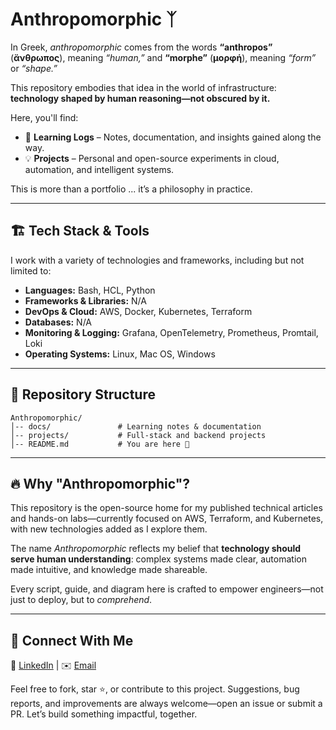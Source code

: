 # Anthropomorphic ᛉ

In Greek, *anthropomorphic* comes from the words **“anthropos”** (**ἄνθρωπος**), meaning *“human,”* and **“morphe”** (**μορφή**), meaning *“form”* or *“shape.”*

This repository embodies that idea in the world of infrastructure: **technology shaped by human reasoning—not obscured by it.**

Here, you'll find:
- 📖 **Learning Logs** – Notes, documentation, and insights gained along the way.  
- 💡 **Projects** – Personal and open-source experiments in cloud, automation, and intelligent systems.

This is more than a portfolio ... it’s a philosophy in practice.


---

## 🏗 Tech Stack & Tools
I work with a variety of technologies and frameworks, including but not limited to:

- **Languages:** Bash, HCL, Python
- **Frameworks & Libraries:** N/A
- **DevOps & Cloud:** AWS, Docker, Kubernetes, Terraform
- **Databases:** N/A
- **Monitoring & Logging:** Grafana, OpenTelemetry, Prometheus, Promtail, Loki
- **Operating Systems:** Linux, Mac OS, Windows


--- 

## 📂 Repository Structure
```
Anthropomorphic/
│-- docs/               # Learning notes & documentation
│-- projects/           # Full-stack and backend projects
│-- README.md           # You are here 🚀
```

---

## 🔥 Why "Anthropomorphic"?

This repository is the open-source home for my published technical articles and hands-on labs—currently focused on AWS, Terraform, and Kubernetes, with new technologies added as I explore them.

The name *Anthropomorphic* reflects my belief that **technology should serve human understanding**: complex systems made clear, automation made intuitive, and knowledge made shareable.  

Every script, guide, and diagram here is crafted to empower engineers—not just to deploy, but to *comprehend*.

---

## 🤝 Connect With Me  
🔗 [LinkedIn](https://www.linkedin.com/in/jorgemanuelpires/)  |  ✉️ [Email](mailto:anthropomorphic.email@gmail.com)


Feel free to fork, star ⭐, or contribute to this project.
Suggestions, bug reports, and improvements are always welcome—open an issue or submit a PR.
Let’s build something impactful, together.